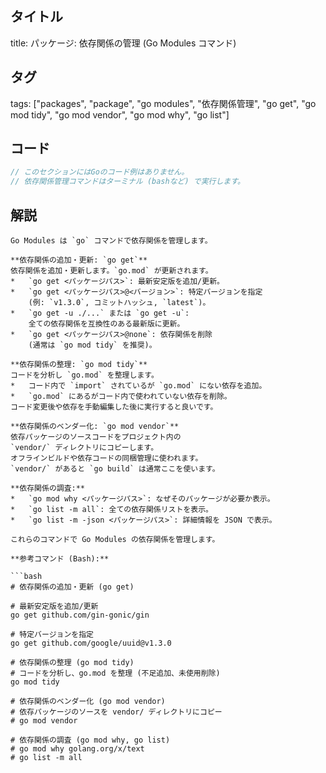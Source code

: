 ## タイトル
title: パッケージ: 依存関係の管理 (Go Modules コマンド)

## タグ
tags: ["packages", "package", "go modules", "依存関係管理", "go get", "go mod tidy", "go mod vendor", "go mod why", "go list"]

## コード
```go
// このセクションにはGoのコード例はありません。
// 依存関係管理コマンドはターミナル (bashなど) で実行します。
```

## 解説
```text
Go Modules は `go` コマンドで依存関係を管理します。

**依存関係の追加・更新: `go get`**
依存関係を追加・更新します。`go.mod` が更新されます。
*   `go get <パッケージパス>`: 最新安定版を追加/更新。
*   `go get <パッケージパス>@<バージョン>`: 特定バージョンを指定
    (例: `v1.3.0`, コミットハッシュ, `latest`)。
*   `go get -u ./...` または `go get -u`:
    全ての依存関係を互換性のある最新版に更新。
*   `go get <パッケージパス>@none`: 依存関係を削除
    (通常は `go mod tidy` を推奨)。

**依存関係の整理: `go mod tidy`**
コードを分析し `go.mod` を整理します。
*   コード内で `import` されているが `go.mod` にない依存を追加。
*   `go.mod` にあるがコード内で使われていない依存を削除。
コード変更後や依存を手動編集した後に実行すると良いです。

**依存関係のベンダー化: `go mod vendor`**
依存パッケージのソースコードをプロジェクト内の
`vendor/` ディレクトリにコピーします。
オフラインビルドや依存コードの同梱管理に使われます。
`vendor/` があると `go build` は通常ここを使います。

**依存関係の調査:**
*   `go mod why <パッケージパス>`: なぜそのパッケージが必要か表示。
*   `go list -m all`: 全ての依存関係リストを表示。
*   `go list -m -json <パッケージパス>`: 詳細情報を JSON で表示。

これらのコマンドで Go Modules の依存関係を管理します。

**参考コマンド (Bash):**

```bash
# 依存関係の追加・更新 (go get)

# 最新安定版を追加/更新
go get github.com/gin-gonic/gin

# 特定バージョンを指定
go get github.com/google/uuid@v1.3.0

# 依存関係の整理 (go mod tidy)
# コードを分析し、go.mod を整理 (不足追加、未使用削除)
go mod tidy

# 依存関係のベンダー化 (go mod vendor)
# 依存パッケージのソースを vendor/ ディレクトリにコピー
# go mod vendor

# 依存関係の調査 (go mod why, go list)
# go mod why golang.org/x/text
# go list -m all
```
